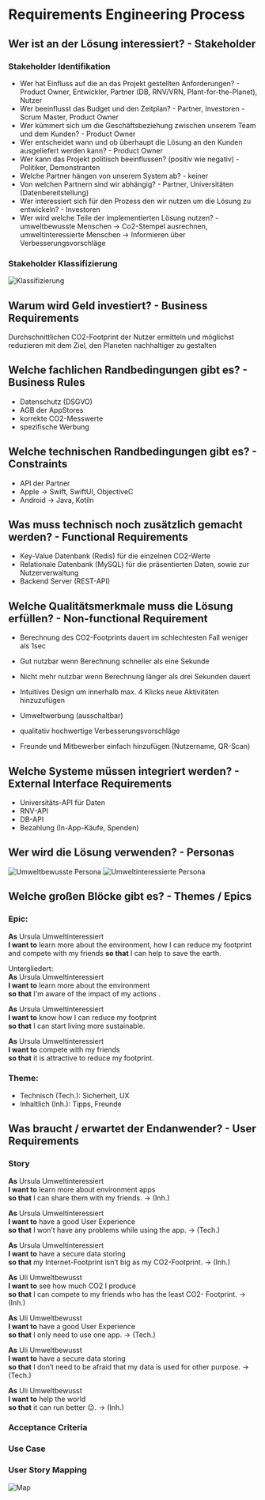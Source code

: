 # Requirements Engineering Process

## Wer ist an der Lösung interessiert? - Stakeholder

### Stakeholder Identifikation

* Wer hat Einfluss auf die an das Projekt gestellten Anforderungen? - Product Owner, Entwickler, Partner (DB, RNV/VRN, Plant-for-the-Planet), Nutzer
* Wer beeinflusst das Budget und den Zeitplan? - Partner, Investoren - Scrum Master, Product Owner
* Wer kümmert sich um die Geschäftsbeziehung zwischen unserem Team und dem Kunden? - Product Owner
* Wer entscheidet wann und ob überhaupt die Lösung an den Kunden ausgeliefert werden kann? - Product Owner
* Wer kann das Projekt politisch beeinflussen? (positiv wie negativ) - Politiker, Demonstranten
* Welche Partner hängen von unserem System ab? - keiner
* Von welchen Partnern sind wir abhängig? - Partner, Universitäten (Datenbereitstellung)
* Wer interessiert sich für den Prozess den wir nutzen um die Lösung zu entwickeln? -  Investoren
* Wer wird welche Teile der implementierten Lösung nutzen? - umweltbewusste Menschen -> Co2-Stempel ausrechnen, umweltinteressierte Menschen -> Informieren über Verbesserungsvorschläge

### Stakeholder Klassifizierung

![Klassifizierung](https://github.com/tjbnde/SE2Portfolio/blob/master/Abgabe%202/Requirements-Raw/Matrix.jpg)

## Warum wird Geld investiert? - Business Requirements

Durchschnittlichen CO2-Footprint der Nutzer ermitteln und möglichst reduzieren mit dem Ziel, den Planeten nachhaltiger zu gestalten

## Welche fachlichen Randbedingungen gibt es? - Business Rules

* Datenschutz (DSGVO)
* AGB der AppStores
* korrekte CO2-Messwerte
* spezifische Werbung

## Welche technischen Randbedingungen gibt es? - Constraints

* API der Partner
* Apple -> Swift, SwiftUI, ObjectiveC
* Android -> Java, Kotiln

## Was muss technisch noch zusätzlich gemacht werden? - Functional Requirements

* Key-Value Datenbank (Redis) für die einzelnen CO2-Werte
* Relationale Datenbank (MySQL) für die präsentierten Daten, sowie zur Nutzerverwaltung 
* Backend Server (REST-API)

## Welche Qualitätsmerkmale muss die Lösung erfüllen? - Non-functional Requirement

* Berechnung des CO2-Footprints dauert im schlechtesten Fall weniger als 1sec
* Gut nutzbar wenn Berechnung schneller als eine Sekunde
* Nicht mehr nutzbar wenn Berechnung länger als drei Sekunden dauert

* Intuitives Design um innerhalb max. 4 Klicks neue Aktivitäten hinzuzufügen
* Umweltwerbung (ausschaltbar)
* qualitativ hochwertige Verbesserungsvorschläge
* Freunde und Mitbewerber einfach hinzufügen (Nutzername, QR-Scan)

## Welche Systeme müssen integriert werden? - External Interface Requirements

* Universitäts-API für Daten
* RNV-API
* DB-API
* Bezahlung (In-App-Käufe, Spenden)

## Wer wird die Lösung verwenden? - Personas

![Umweltbewusste Persona](https://github.com/tjbnde/SE2Portfolio/blob/master/Abgabe%202/Requirements-Raw/Persona1.jpg)
![Umweltinteressierte Persona](https://github.com/tjbnde/SE2Portfolio/blob/master/Abgabe%202/Requirements-Raw/Persona2.jpg)

## Welche großen Blöcke gibt es? - Themes / Epics

### Epic:
**As** Ursula Umweltinteressiert  
**I want to** learn more about the environment, how I can reduce my footprint and compete with my friends
**so that** I can help to save the earth.  

Untergliedert:  
**As** Ursula Umweltinteressiert  
**I want to** learn more about the environment  
**so that** I'm aware of the impact of my actions .  

**As** Ursula Umweltinteressiert  
**I want to** know how I can reduce my footprint  
**so that** I can start living more sustainable.  

**As** Ursula Umweltinteressiert  
**I want to** compete with my friends  
**so that** it is attractive to reduce my footprint.  

### Theme:
* Technisch (Tech.): Sicherheit, UX
* Inhaltlich (Inh.): Tipps, Freunde 

## Was braucht / erwartet der Endanwender? - User Requirements

### Story

**As** Ursula Umweltinteressiert  
**I want to** learn more about environment apps  
**so that** I can share them with my friends. -> (Inh.)  

**As** Ursula Umweltinteressiert  
**I want to** have a good User Experience  
**so that** I won’t have any problems while using the app. -> (Tech.)  

**As** Ursula Umweltinteressiert  
**I want to** have a secure data storing  
**so that** my Internet-Footprint isn’t big as my CO2-Footprint. -> (Inh.)  

**As** Uli Umweltbewusst  
**I want to** see how much CO2 I produce  
**so that** I can compete to my friends who has the least CO2- Footprint. -> (Inh.)

**As** Uli Umweltbewusst  
**I want to** have a good User Experience  
**so that** I only need to use one app. -> (Tech.)  

**As** Uli Umweltbewusst  
**I want to** have a secure data storing  
**so that** I don’t need to be afraid that my data is used for other purpose. -> (Tech.)  

**As** Uli Umweltbewusst  
**I want to** help the world  
**so that** it can run better 😉. -> (Inh.)  

### Acceptance Criteria
### Use Case
### User Story Mapping
![Map](https://github.com/tjbnde/SE2Portfolio/blob/master/Abgabe%202/Requirements-Raw/Map.PNG)
